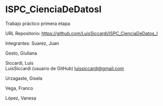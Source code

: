 # ISPC_CienciaDeDatosI
Trabajo práctico primera etapa

URL Repositorio: https://github.com/LuisSiccardi/ISPC_CienciaDeDatos_I

Integrantes:
  Suarez, Juan

  
  Gesto, Giuliana
  
  
  Siccardi, Luis  
    LuisSiccardi (usuario de GitHub)
    luissiccardi@gmail.com
    
  Urzagaste, Gisela
  
  Vega, Franco
  
  López, Vanesa
